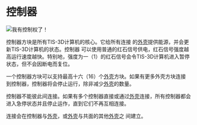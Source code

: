 # 控制器
![我有控制权了！](item:tis3d:controller)

控制器方块是所有TIS-3D计算机的核心。它给所有连接 的[外壳](casing.md)提供能源，并会更新TIS-3D计算机的状态。控制器 可以使用普通的红石信号供电，红石信号强度越高运行速度越快。特别地，强度为一（1）的红石信号会令TIS-3D计算机进入暂停状态，但不会因断电而复位。

一个控制器方块可以支持最高十六（16）个[外壳](casing.md)方块。如果有更多外壳方块连接到控制器，控制器将会停止运行，除非减少[外壳](casing.md)的数量。

控制器不能彼此间连接。如果有多个控制器直接或通过[外壳](casing.md)连接，所有控制器都会进入急停状态并且停止运作，直到它们不再互相连接。

连接会在控制器与[外壳](casing.md)，或[外壳](casing.md)与共面的其他[外壳](casing.md)之 间建立。
